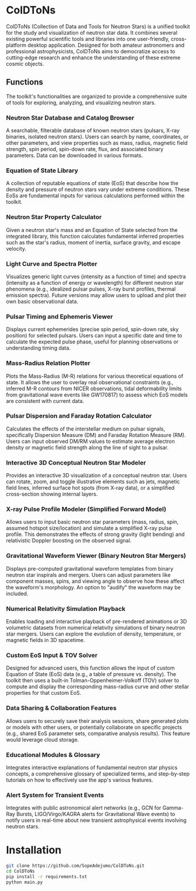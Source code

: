 # ColDToNs
ColDToNs (Collection of Data and Tools for Neutron Stars) is a unified toolkit for the study and visualization of neutron star data. It combines several existing powerful scientific tools and libraries into one user-friendly, cross-platform desktop application. Designed for both amateur astronomers and professional astrophysicists, ColDToNs aims to democratize access to cutting-edge research and enhance the understanding of these extreme cosmic objects.

## Functions
The toolkit's functionalities are organized to provide a comprehensive suite of tools for exploring, analyzing, and visualizing neutron stars.

### Neutron Star Database and Catalog Browser
A searchable, filterable database of known neutron stars (pulsars, X-ray binaries, isolated neutron stars). Users can search by name, coordinates, or other parameters, and view properties such as mass, radius, magnetic field strength, spin period, spin-down rate, flux, and associated binary parameters. Data can be downloaded in various formats.

### Equation of State Library
A collection of reputable equations of state (EoS) that describe how the density and pressure of neutron stars vary under extreme conditions. These EoSs are fundamental inputs for various calculations performed within the toolkit.

### Neutron Star Property Calculator
Given a neutron star's mass and an Equation of State selected from the integrated library, this function calculates fundamental inferred properties such as the star's radius, moment of inertia, surface gravity, and escape velocity.

### Light Curve and Spectra Plotter
Visualizes generic light curves (intensity as a function of time) and spectra (intensity as a function of energy or wavelength) for different neutron star phenomena (e.g., idealized pulsar pulses, X-ray burst profiles, thermal emission spectra). Future versions may allow users to upload and plot their own basic observational data.

### Pulsar Timing and Ephemeris Viewer
Displays current ephemerides (precise spin period, spin-down rate, sky position) for selected pulsars. Users can input a specific date and time to calculate the expected pulse phase, useful for planning observations or understanding timing data.

### Mass-Radius Relation Plotter
Plots the Mass-Radius (M-R) relations for various theoretical equations of state. It allows the user to overlay real observational constraints (e.g., inferred M-R contours from NICER observations, tidal deformability limits from gravitational wave events like GW170817) to assess which EoS models are consistent with current data.

### Pulsar Dispersion and Faraday Rotation Calculator
Calculates the effects of the interstellar medium on pulsar signals, specifically Dispersion Measure (DM) and Faraday Rotation Measure (RM). Users can input observed DM/RM values to estimate average electron density or magnetic field strength along the line of sight to a pulsar.

### Interactive 3D Conceptual Neutron Star Modeler
Provides an interactive 3D visualization of a conceptual neutron star. Users can rotate, zoom, and toggle illustrative elements such as jets, magnetic field lines, inferred surface hot spots (from X-ray data), or a simplified cross-section showing internal layers.

### X-ray Pulse Profile Modeler (Simplified Forward Model)
Allows users to input basic neutron star parameters (mass, radius, spin, assumed hotspot size/location) and simulate a simplified X-ray pulse profile. This demonstrates the effects of strong gravity (light bending) and relativistic Doppler boosting on the observed signal.

### Gravitational Waveform Viewer (Binary Neutron Star Mergers)
Displays pre-computed gravitational waveform templates from binary neutron star inspirals and mergers. Users can adjust parameters like component masses, spins, and viewing angle to observe how these affect the waveform's morphology. An option to "audify" the waveform may be included.

### Numerical Relativity Simulation Playback
Enables loading and interactive playback of pre-rendered animations or 3D volumetric datasets from numerical relativity simulations of binary neutron star mergers. Users can explore the evolution of density, temperature, or magnetic fields in 3D spacetime.

### Custom EoS Input & TOV Solver
Designed for advanced users, this function allows the input of custom Equation of State (EoS) data (e.g., a table of pressure vs. density). The toolkit then uses a built-in Tolman-Oppenheimer-Volkoff (TOV) solver to compute and display the corresponding mass-radius curve and other stellar properties for that custom EoS.

### Data Sharing & Collaboration Features
Allows users to securely save their analysis sessions, share generated plots or models with other users, or potentially collaborate on specific projects (e.g., shared EoS parameter sets, comparative analysis results). This feature would leverage cloud storage.

### Educational Modules & Glossary
Integrates interactive explanations of fundamental neutron star physics concepts, a comprehensive glossary of specialized terms, and step-by-step tutorials on how to effectively use the app's various features.

### Alert System for Transient Events
Integrates with public astronomical alert networks (e.g., GCN for Gamma-Ray Bursts, LIGO/Virgo/KAGRA alerts for Gravitational Wave events) to notify users in real-time about new transient astrophysical events involving neutron stars.

# Installation
```bash
git clone https://github.com/SopeAdejumo/ColDToNs.git
cd ColDToNs
pip install -r requirements.txt
python main.py
```
